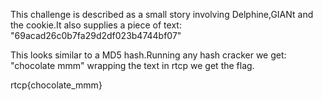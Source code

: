 This challenge is described as a small story involving Delphine,GIANt and the cookie.It also supplies a piece of text:
"69acad26c0b7fa29d2df023b4744bf07"

This looks similar to a MD5 hash.Running any hash cracker we get:
"chocolate mmm" wrapping the text in rtcp we get the flag.

rtcp{chocolate_mmm}